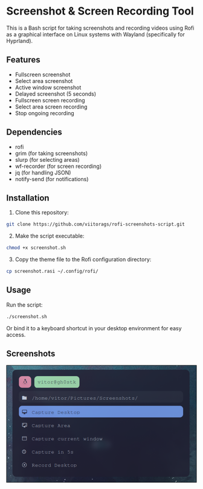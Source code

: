 # Screenshot & Screen Recording Tool

This is a Bash script for taking screenshots and recording videos using Rofi as a graphical interface on Linux systems with Wayland (specifically for Hyprland).

## Features

- Fullscreen screenshot  
- Select area screenshot  
- Active window screenshot  
- Delayed screenshot (5 seconds)  
- Fullscreen screen recording  
- Select area screen recording  
- Stop ongoing recording  

## Dependencies

- rofi  
- grim (for taking screenshots)  
- slurp (for selecting areas)  
- wf-recorder (for screen recording)  
- jq (for handling JSON)  
- notify-send (for notifications)  

## Installation

1. Clone this repository:  
```bash
git clone https://github.com/viitorags/rofi-screenshots-script.git
```

2. Make the script executable:

```bash
chmod +x screenshot.sh
```

3. Copy the theme file to the Rofi configuration directory:

```bash
cp screenshot.rasi ~/.config/rofi/
```

## Usage

Run the script:

```bash
./screenshot.sh
```

Or bind it to a keyboard shortcut in your desktop environment for easy access.

## Screenshots
<div align="center">
    <img src="./previews/1749061714_grim.png" />
</div>
